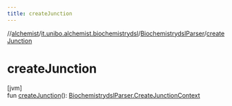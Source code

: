 ```yaml
---
title: createJunction
---
```

//[alchemist](../../../index.html)/[it.unibo.alchemist.biochemistrydsl](../index.html)/[BiochemistrydslParser](index.html)/[createJunction](create-junction.html)



# createJunction



[jvm]\
fun [createJunction](create-junction.html)(): [BiochemistrydslParser.CreateJunctionContext](-create-junction-context/index.html)




